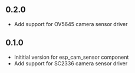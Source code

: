 ## 0.2.0

- Add support for OV5645 camera sensor driver

## 0.1.0

- Inititial version for esp_cam_sensor component
- Add support for SC2336 camera sensor driver
